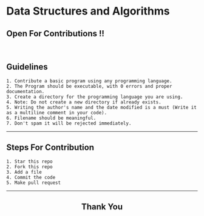 # Data Structures and Algorithms

<h2><strong>Open For Contributions !!</strong></h2>
</br>

## Guidelines

    1. Contribute a basic program using any programming language.
    2. The Program should be executable, with 0 errors and proper documentation.
    3. Create a directory for the programming language you are using.
    4. Note: Do not create a new directory if already exists.
    5. Writing the author's name and the date modified is a must (Write it as a multiline comment in your code).
    6. Filename should be meaningful.
    7. Don't spam it will be rejected immediately.

---

## Steps For Contribution

    1. Star this repo
    2. Fork this repo
    3. Add a file
    4. Commit the code
    5. Make pull request

---

<h2 align="center">
    <p>
        Thank You
    </p>
</h2>
